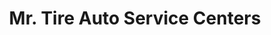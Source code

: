 ---
title: "Mr. Tire Auto Service Centers"
url: /columbus/mr-tire-auto-service-centers/
shop: Autowerkstatt
---